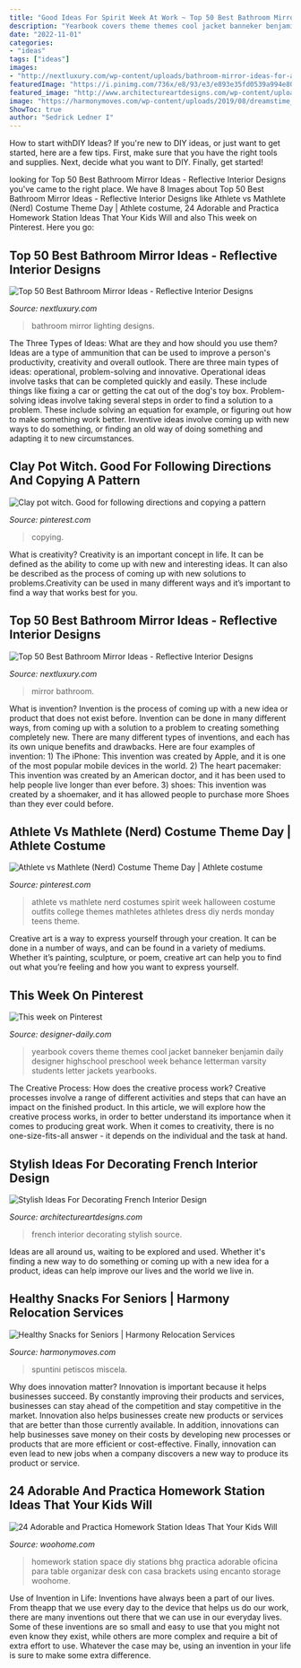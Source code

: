 ```yaml
---
title: "Good Ideas For Spirit Week At Work ~ Top 50 Best Bathroom Mirror Ideas"
description: "Yearbook covers theme themes cool jacket banneker benjamin daily designer highschool preschool week behance letterman varsity students letter jackets yearbooks"
date: "2022-11-01"
categories:
- "ideas"
tags: ["ideas"]
images:
- "http://nextluxury.com/wp-content/uploads/bathroom-mirror-ideas-for-a-small-bathroom.png"
featuredImage: "https://i.pinimg.com/736x/e8/93/e3/e893e35fd0539a994e809fb9ada4d5c5--partner-costumes-nerd-costumes.jpg"
featured_image: "http://www.architectureartdesigns.com/wp-content/uploads/2017/01/1-52.jpg"
image: "https://harmonymoves.com/wp-content/uploads/2019/08/dreamstime_xxl_59636072.jpg"
ShowToc: true
author: "Sedrick Ledner I"
---
```



How to start withDIY Ideas?
If you're new to DIY ideas, or just want to get started, here are a few tips. First, make sure that you have the right tools and supplies. Next, decide what you want to DIY. Finally, get started!

	

		
looking for Top 50 Best Bathroom Mirror Ideas - Reflective Interior Designs you've came to the right place. We have 8 Images about Top 50 Best Bathroom Mirror Ideas - Reflective Interior Designs like Athlete vs Mathlete (Nerd) Costume Theme Day | Athlete costume, 24 Adorable and Practica Homework Station Ideas That Your Kids Will and also This week on Pinterest. Here you go:
		
    
## Top 50 Best Bathroom Mirror Ideas - Reflective Interior Designs

<img loading=lazy src="http://nextluxury.com/wp-content/uploads/bathroom-mirror-lighting-ideas.jpg" onerror="this.onerror=null;this.src='https://tse4.mm.bing.net/th?id=OIP.4au5MaHwxOcdAE4p362BZwHaIN&amp;pid=15.1';" alt="Top 50 Best Bathroom Mirror Ideas - Reflective Interior Designs">

_Source: nextluxury.com_

>bathroom mirror lighting designs. 

	

The Three Types of Ideas: What are they and how should you use them?
Ideas are a type of ammunition that can be used to improve a person's productivity, creativity and overall outlook. There are three main types of ideas: operational, problem-solving and innovative.
Operational ideas involve tasks that can be completed quickly and easily. These include things like fixing a car or getting the cat out of the dog's toy box. Problem-solving ideas involve taking several steps in order to find a solution to a problem. These include solving an equation for example, or figuring out how to make something work better. Inventive ideas involve coming up with new ways to do something, or finding an old way of doing something and adapting it to new circumstances.

    
## Clay Pot Witch. Good For Following Directions And Copying A Pattern

<img loading=lazy src="https://i.pinimg.com/originals/58/3c/eb/583ceb85a9844a59d99ac6d3c825ae02.jpg" onerror="this.onerror=null;this.src='https://tse3.mm.bing.net/th?id=OIP.ZvAwHwDI_ZjF41WmNOaQ7wHaJ4&amp;pid=15.1';" alt="Clay pot witch. Good for following directions and copying a pattern">

_Source: pinterest.com_

>copying. 

	

What is creativity?
Creativity is an important concept in life. It can be defined as the ability to come up with new and interesting ideas. It can also be described as the process of coming up with new solutions to problems.Creativity can be used in many different ways and it’s important to find a way that works best for you.

    
## Top 50 Best Bathroom Mirror Ideas - Reflective Interior Designs

<img loading=lazy src="http://nextluxury.com/wp-content/uploads/bathroom-mirror-ideas-for-a-small-bathroom.png" onerror="this.onerror=null;this.src='https://tse3.mm.bing.net/th?id=OIP.QXHk84szgDbYcjhhhAGFmgAAAA&amp;pid=15.1';" alt="Top 50 Best Bathroom Mirror Ideas - Reflective Interior Designs">

_Source: nextluxury.com_

>mirror bathroom. 

	

What is invention?
Invention is the process of coming up with a new idea or product that does not exist before. Invention can be done in many different ways, from coming up with a solution to a problem to creating something completely new. There are many different types of inventions, and each has its own unique benefits and drawbacks. Here are four examples of invention: 1) The iPhone: This invention was created by Apple, and it is one of the most popular mobile devices in the world. 2) The heart pacemaker: This invention was created by an American doctor, and it has been used to help people live longer than ever before. 3) shoes: This invention was created by a shoemaker, and it has allowed people to purchase more Shoes than they ever could before.

    
## Athlete Vs Mathlete (Nerd) Costume Theme Day | Athlete Costume

<img loading=lazy src="https://i.pinimg.com/736x/e8/93/e3/e893e35fd0539a994e809fb9ada4d5c5--partner-costumes-nerd-costumes.jpg" onerror="this.onerror=null;this.src='https://tse1.mm.bing.net/th?id=OIP.QmnEnzibx9jUH7zzb7RKrQHaJ3&amp;pid=15.1';" alt="Athlete vs Mathlete (Nerd) Costume Theme Day | Athlete costume">

_Source: pinterest.com_

>athlete vs mathlete nerd costumes spirit week halloween costume outfits college themes mathletes athletes dress diy nerds monday teens theme. 

	

Creative art is a way to express yourself through your creation. It can be done in a number of ways, and can be found in a variety of mediums. Whether it’s painting, sculpture, or poem, creative art can help you to find out what you’re feeling and how you want to express yourself.

    
## This Week On Pinterest

<img loading=lazy src="https://www.designer-daily.com/wp-content/uploads/2014/07/f847ef05b1dbee4ab9f398768f7549d6.jpg" onerror="this.onerror=null;this.src='https://tse3.mm.bing.net/th?id=OIP.mcwhjV27FxtUmL9la8b1NwHaKC&amp;pid=15.1';" alt="This week on Pinterest">

_Source: designer-daily.com_

>yearbook covers theme themes cool jacket banneker benjamin daily designer highschool preschool week behance letterman varsity students letter jackets yearbooks. 

	

The Creative Process: How does the creative process work?
Creative processes involve a range of different activities and steps that can have an impact on the finished product. In this article, we will explore how the creative process works, in order to better understand its importance when it comes to producing great work.
When it comes to creativity, there is no one-size-fits-all answer - it depends on the individual and the task at hand.

    
## Stylish Ideas For Decorating French Interior Design

<img loading=lazy src="http://www.architectureartdesigns.com/wp-content/uploads/2017/01/1-52.jpg" onerror="this.onerror=null;this.src='https://tse2.mm.bing.net/th?id=OIP.oePr2W-LJEa-T4i4VQ7WbwHaLH&amp;pid=15.1';" alt="Stylish Ideas For Decorating French Interior Design">

_Source: architectureartdesigns.com_

>french interior decorating stylish source. 

	

Ideas are all around us, waiting to be explored and used. Whether it's finding a new way to do something or coming up with a new idea for a product, ideas can help improve our lives and the world we live in.

    
## Healthy Snacks For Seniors | Harmony Relocation Services

<img loading=lazy src="https://harmonymoves.com/wp-content/uploads/2019/08/dreamstime_xxl_59636072.jpg" onerror="this.onerror=null;this.src='https://tse2.mm.bing.net/th?id=OIP.g2RuhfQSBoyEoDB6ft3gpgHaE6&amp;pid=15.1';" alt="Healthy Snacks for Seniors | Harmony Relocation Services">

_Source: harmonymoves.com_

>spuntini petiscos miscela. 

	

Why does innovation matter?
Innovation is important because it helps businesses succeed. By constantly improving their products and services, businesses can stay ahead of the competition and stay competitive in the market. Innovation also helps businesses create new products or services that are better than those currently available. In addition, innovations can help businesses save money on their costs by developing new processes or products that are more efficient or cost-effective. Finally, innovation can even lead to new jobs when a company discovers a new way to produce its product or service.

    
## 24 Adorable And Practica Homework Station Ideas That Your Kids Will

<img loading=lazy src="http://www.woohome.com/wp-content/uploads/2015/04/Kids-Homework-Station-Woohome-7.jpg" onerror="this.onerror=null;this.src='https://tse4.mm.bing.net/th?id=OIP.wczrsD_B_TEbPs38iG_FIwHaJ4&amp;pid=15.1';" alt="24 Adorable and Practica Homework Station Ideas That Your Kids Will">

_Source: woohome.com_

>homework station space diy stations bhg practica adorable oficina para table organizar desk con casa brackets using encanto storage woohome. 

	

Use of Invention in Life:
Inventions have always been a part of our lives. From theapp that we use every day to the device that helps us do our work, there are many inventions out there that we can use in our everyday lives. Some of these inventions are so small and easy to use that you might not even know they exist, while others are more complex and require a bit of extra effort to use. Whatever the case may be, using an invention in your life is sure to make some extra difference.

